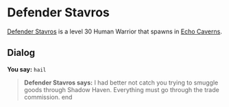 # Defender Stavros



[Defender Stavros](/npc/153054) is a level 30 Human Warrior that spawns in [Echo Caverns](/zone/153).



## Dialog

**You say:** `hail`



>**Defender Stavros says:** I had better not catch you trying to smuggle goods through Shadow Haven.  Everything must go through the trade commission.
end
